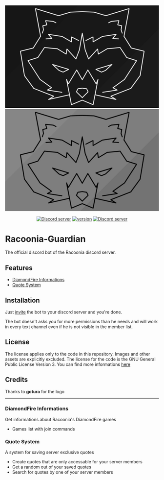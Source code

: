 
![Logo](./src/data/logo-wide.jpg#gh-dark-mode-only)
![Logo Light](./src/data/logo-wide-light.jpg#gh-light-mode-only)

<div align="center">
  <p>
    <a href="https://discord.gg/9Y8BE2A6cj"><img src="https://img.shields.io/discord/651800564966883328?label=Chat&logo=discord&logoColor=white" alt="Discord server"/></a>
    <a href="https://github.com/Racooder/Racoonia-Guardian"><img src="https://img.shields.io/badge/Version-1.0.4-orange" alt="version"/></a>
    <a href="https://discord.com/api/oauth2/authorize?client_id=821713905692573708&permissions=2048&scope=applications.commands%20bot"><img src="https://img.shields.io/badge/Invite-Guardian-blue" alt="Discord server"/></a>
</div>

# Racoonia-Guardian

The official discord bot of the Racoonia discord server.

## Features

- [DiamondFire Informations](#diamondfire-informations)
- [Quote System](#quote-system)

## Installation

Just [invite](https://discord.com/api/oauth2/authorize?client_id=821713905692573708&permissions=2048&scope=applications.commands%20bot) the bot to your discord server and you're done.

The bot doesn't asks you for more permissions than he needs and will work in every text channel even if he is not visible in the member list.

## License

The license applies only to the code in this repository. 
Images and other assets are explicitly excluded.
The license for the code is the GNU General Public License Version 3.
You can find more informations [here](./LICENSE)

## Credits

Thanks to **gotura** for the logo

---

### DiamondFire Informations

Get informations about Racoonia's DiamondFire games

- Games list with join commands

### Quote System

A system for saving server exclusive quotes

- Create quotes that are only accessable for your server members
- Get a random out of your saved quotes
- Search for quotes by one of your server members
